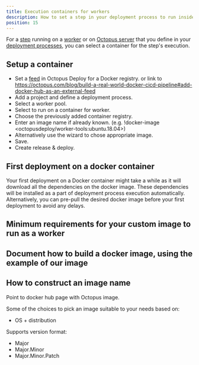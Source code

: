 ```yaml
---
title: Execution containers for workers
description: How to set a step in your deployment process to run inside a container.
position: 15
---
```


For a [step](/docs/deployment-process/steps/index.md) running on a [worker](docs/infrastructure/workers/index.md) or on [Octopus server](docs/infrastructure/workers/built-in-worker.md) that you define in your [deployment processes](/docs/deployment-process/index.md), you can select a container for the step's execution. 

## Setup a container 

- Set a [feed](/docs/packaging-applications/package-repositories/docker-registries/index.md) in Octopus Deploy for a Docker registry.  or link to https://octopus.com/blog/build-a-real-world-docker-cicd-pipeline#add-docker-hub-as-an-external-feed
- Add a project and define a deployment process. 
- Select a worker pool. 
- Select to run on a container for worker. 
- Choose the previously added container registry. 
- Enter an image name if already known. (e.g. !docker-image <octopusdeploy/worker-tools:ubuntu.18.04>)
- Alternatively use the wizard to chose appropriate image. 
- Save.
- Create release & deploy.

## First deployment on a docker container
Your first deployment on a Docker container might take a while as it will download all the dependencies on the docker image. These dependencies will be installed as a part of deployment process execution automatically. Alternatively, you can pre-pull the desired docker image before your first deployment to avoid any delays.

## Minimum requirements for your custom image to run as a worker

## Document how to build a docker image, using the example of our image

## How to construct an image name
Point to docker hub page with Octopus image. 

Some of the choices to pick an image suitable to your needs based on:
- OS + distribution

Supports version format:
- Major
- Major.Minor
- Major.Minor.Patch
